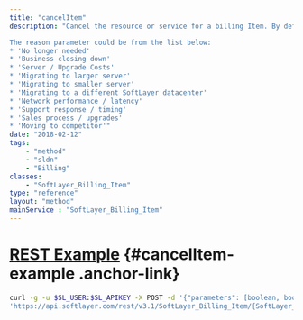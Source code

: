 ```yaml
---
title: "cancelItem"
description: "Cancel the resource or service for a billing Item. By default the billing item will be canceled on the next bill date and reclaim of the resource will begin shortly after the cancellation. Setting the 'cancelImmediately' property to true will start the cancellation immediately if the item is eligible to be canceled immediately. 

The reason parameter could be from the list below: 
* 'No longer needed'
* 'Business closing down'
* 'Server / Upgrade Costs'
* 'Migrating to larger server'
* 'Migrating to smaller server'
* 'Migrating to a different SoftLayer datacenter'
* 'Network performance / latency'
* 'Support response / timing'
* 'Sales process / upgrades'
* 'Moving to competitor'"
date: "2018-02-12"
tags:
    - "method"
    - "sldn"
    - "Billing"
classes:
    - "SoftLayer_Billing_Item"
type: "reference"
layout: "method"
mainService : "SoftLayer_Billing_Item"
---
```


# [REST Example](#cancelItem-example) <a href="/article/rest/"><i class="fas fa-question"></i></a> {#cancelItem-example .anchor-link} 
```bash
curl -g -u $SL_USER:$SL_APIKEY -X POST -d '{"parameters": [boolean, boolean, string, string]}' \
'https://api.softlayer.com/rest/v3.1/SoftLayer_Billing_Item/{SoftLayer_Billing_ItemID}/cancelItem'
```
